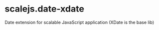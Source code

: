 scalejs.date-xdate
==================

Date extension for scalable JavaScript application (XDate is the base lib)